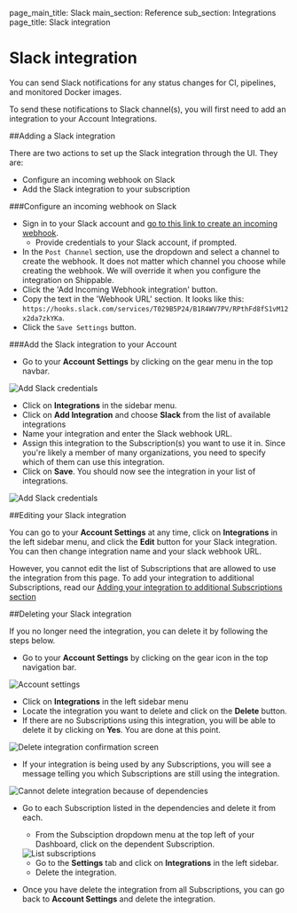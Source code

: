 page_main_title: Slack
main_section: Reference
sub_section: Integrations
page_title: Slack integration

# Slack integration

You can send Slack notifications for any status changes for CI, pipelines, and monitored Docker images.

To send these notifications to Slack channel(s), you will first need to add an integration to your Account Integrations.

##Adding a Slack integration

There are two actions to set up the Slack integration through the UI. They are:

- Configure an incoming webhook on Slack
- Add the Slack integration to your subscription

###Configure an incoming webhook on Slack

* Sign in to your Slack account and [go to this link to create an incoming webhook](https://my.slack.com/services/new/incoming-webhook/).
     - Provide credentials to your Slack account, if prompted.
* In the `Post Channel` section, use the dropdown and select a channel to create the webhook. It does not matter which channel you choose while creating the webhook. We will override it when you configure the integration on Shippable.
* Click the 'Add Incoming Webhook integration' button.
* Copy the text in the 'Webhook URL' section. It looks like this: `https://hooks.slack.com/services/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`.
* Click the `Save Settings` button.

###Add the Slack integration to your Account
* Go to your **Account Settings** by clicking on the gear menu in the top navbar.

<img src="../../images/reference/integrations/account-settings.png" alt="Add Slack credentials">

* Click on **Integrations** in the sidebar menu.
* Click on **Add Integration** and choose **Slack** from the list of available integrations
* Name your integration and enter the Slack webhook URL.
* Assign this integration to the Subscription(s) you want to use it in. Since you're likely a member of many organizations, you need to specify which of them can use this integration.
* Click on **Save**. You should now see the integration in your list of integrations.

<img src="../../images/reference/integrations/slack-integration.png" alt="Add Slack credentials">

##Editing your Slack integration

You can go to your **Account Settings** at any time, click on **Integrations** in the left sidebar menu, and click the **Edit** button for your Slack integration. You can then change integration name and your slack webhook URL.

However, you cannot edit the list of Subscriptions that are allowed to use the integration from this page. To add your integration to additional Subscriptions, read our [Adding your integration to additional Subscriptions section](integrations-overview/#add-subscriptions)

##Deleting your Slack integration

If you no longer need the integration, you can delete it by following the steps below.

-  Go to your **Account Settings** by clicking on the gear icon in the top navigation bar.

<img src="../../images/reference/integrations/account-settings.png" alt="Account settings">

-  Click on **Integrations** in the left sidebar menu
- Locate the integration you want to delete and click on the **Delete** button.
- If there are no Subscriptions using this integration, you will be able to delete it by clicking on **Yes**. You are done at this point.

<img src="../../images/reference/integrations/confirm-delete-integration.png" alt="Delete integration confirmation screen">

- If your integration is being used by any Subscriptions, you will see a message telling you which Subscriptions are still using the integration.

<img src="../../images/reference/integrations/cannot-delete-integration.png" alt="Cannot delete integration because of dependencies">

- Go to each Subscription listed in the dependencies and delete it from each.
    - From the Subsciption dropdown menu at the top left of your Dashboard, click on the dependent Subscription.

    <img src="../../images/reference/integrations/list-subscriptions.png" alt="List subscriptions">

    - Go to the **Settings** tab and click on **Integrations** in the left sidebar.
    - Delete the integration.
- Once you have delete the integration from all Subscriptions, you can go back to **Account Settings** and delete the integration.